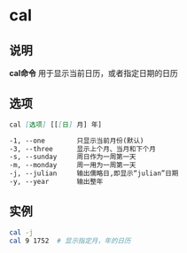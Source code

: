 # cal

## 说明

**cal命令** 用于显示当前日历，或者指定日期的日历

## 选项

```markdown
cal [选项] [[[日] 月] 年]

-1, --one        只显示当前月份(默认)
-3, --three      显示上个月、当月和下个月
-s, --sunday     周日作为一周第一天
-m, --monday     周一用为一周第一天
-j, --julian     输出儒略日,即显示“julian”日期
-y, --year       输出整年

```

## 实例

```bash
cal -j
cal 9 1752  # 显示指定月，年的日历

```
